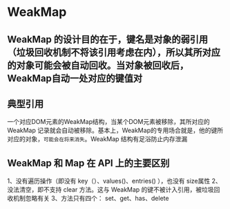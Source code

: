 # WeakMap

## WeakMap 的设计目的在于，键名是对象的弱引用（垃圾回收机制不将该引用考虑在内），所以其所对应的对象可能会被自动回收。当对象被回收后，WeakMap自动一处对应的键值对

## 典型引用

一个对应DOM元素的WeakMap结构，当某个DOM元素被移除，其所对应的 WeakMap 记录就会自动被移除。基本上，WeakMap的专用场合就是，他的键所对应的对象，`可能会在将来消失`。WeakMap 结构有足浴防止内存泄漏

## WeakMap 和 Map 在 API 上的主要区别

1、没有遍历操作（即没有 key（）、values()、entries() ），也没有 size属性
2、没法清空，即不支持 clear 方法。这与 WeakMap 的键不被计入引用，被垃圾回收机制忽略有关
3、方法只有四个： set、get、has、delete